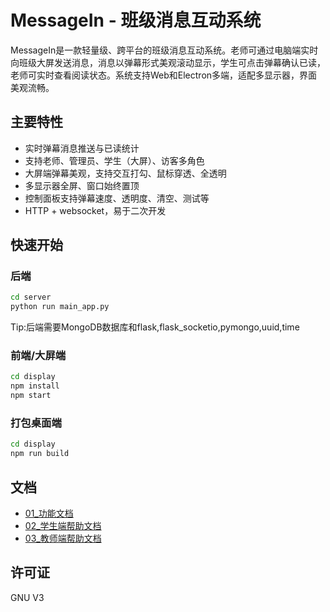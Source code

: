 # MessageIn - 班级消息互动系统

MessageIn是一款轻量级、跨平台的班级消息互动系统。老师可通过电脑端实时向班级大屏发送消息，消息以弹幕形式美观滚动显示，学生可点击弹幕确认已读，老师可实时查看阅读状态。系统支持Web和Electron多端，适配多显示器，界面美观流畅。

## 主要特性

- 实时弹幕消息推送与已读统计
- 支持老师、管理员、学生（大屏）、访客多角色
- 大屏端弹幕美观，支持交互打勾、鼠标穿透、全透明
- 多显示器全屏、窗口始终置顶
- 控制面板支持弹幕速度、透明度、清空、测试等
- HTTP + websocket，易于二次开发

## 快速开始

### 后端

```bash
cd server
python run main_app.py
```

Tip:后端需要MongoDB数据库和flask,flask_socketio,pymongo,uuid,time

### 前端/大屏端

```bash
cd display
npm install
npm start
```

### 打包桌面端

```bash
cd display
npm run build
```

## 文档

- [01_功能文档](Docx\01_功能文档.md)
- [02_学生端帮助文档](Docx\02_学生端帮助文档.md)
- [03_教师端帮助文档](Docx\03_教师端帮助文档.md)

## 许可证

GNU V3
